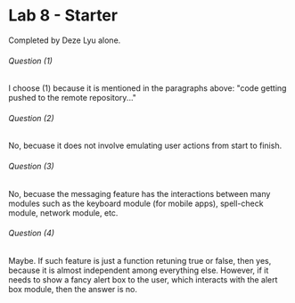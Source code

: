# Lab 8 - Starter
Completed by Deze Lyu alone.
###### Question (1)
I choose (1) because it is mentioned in the paragraphs above: "code getting pushed to the remote repository..."
###### Question (2)
No, becuase it does not involve emulating user actions from start to finish.
###### Question (3)
No, becuase the messaging feature has the interactions between many modules such as the keyboard module (for mobile apps), spell-check module, network module, etc.
###### Question (4)
Maybe. If such feature is just a function retuning true or false, then yes, because it is almost independent among everything else. However, if it needs to show a fancy alert box to the user, which interacts with the alert box module, then the answer is no.